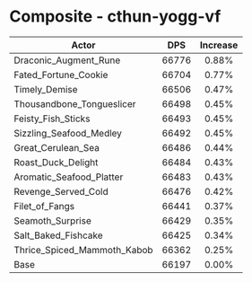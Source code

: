 # Composite - cthun-yogg-vf
| Actor | DPS | Increase |
|---|:---:|:---:|
|Draconic_Augment_Rune|66776|0.88%|
|Fated_Fortune_Cookie|66704|0.77%|
|Timely_Demise|66506|0.47%|
|Thousandbone_Tongueslicer|66498|0.45%|
|Feisty_Fish_Sticks|66493|0.45%|
|Sizzling_Seafood_Medley|66492|0.45%|
|Great_Cerulean_Sea|66486|0.44%|
|Roast_Duck_Delight|66484|0.43%|
|Aromatic_Seafood_Platter|66483|0.43%|
|Revenge_Served_Cold|66476|0.42%|
|Filet_of_Fangs|66441|0.37%|
|Seamoth_Surprise|66429|0.35%|
|Salt_Baked_Fishcake|66425|0.34%|
|Thrice_Spiced_Mammoth_Kabob|66362|0.25%|
|Base|66197|0.00%|
